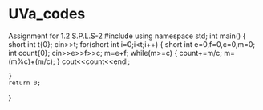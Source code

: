 # UVa_codes
Assignment for 1.2 S.P.L.S-2 
#include<iostream>
using namespace std;
int main()
{
    short int t{0};
    cin>>t;
    for(short int i=0;i<t;i++)
    {
        short int e=0,f=0,c=0,m=0;
        int count{0};
        cin>>e>>f>>c;
        m=e+f;
        while(m>=c)
        {
            count+=m/c;
            m=(m%c)+(m/c);
        }
        cout<<count<<endl;

    }
    return 0;
}
